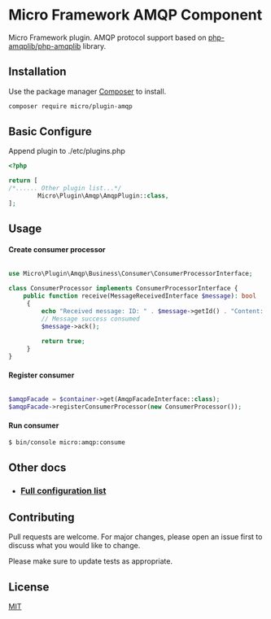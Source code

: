 # Micro Framework AMQP Component

Micro Framework plugin. AMQP protocol support based on [php-amqplib/php-amqplib](https://github.com/php-amqplib/php-amqplib) library.

## Installation

Use the package manager [Composer](https://getcomposer.org/) to install.

```bash
composer require micro/plugin-amqp
```

## Basic Configure

Append plugin to ./etc/plugins.php

```php
<?php 

return [
/*...... Other plugin list...*/
        Micro\Plugin\Amqp\AmqpPlugin::class,
];

```

## Usage


#### Create consumer processor

```php

use Micro\Plugin\Amqp\Business\Consumer\ConsumerProcessorInterface;

class ConsumerProcessor implements ConsumerProcessorInterface {
    public function receive(MessageReceivedInterface $message): bool
     {   
         echo "Received message: ID: " . $message->getId() . "Content: " . $message->content();
         // Message success consumed
         $message->ack();
         
         return true;
     }
}

```

#### Register consumer

```php

$amqpFacade = $container->get(AmqpFacadeInterface::class);
$amqpFacade->registerConsumerProcessor(new ConsumerProcessor());

```

#### Run consumer
```bash
$ bin/console micro:amqp:consume
```

## Other docs

 * ### [Full configuration list](docs/Configuration.md) 




## Contributing
Pull requests are welcome. For major changes, please open an issue first to discuss what you would like to change.

Please make sure to update tests as appropriate.

## License
[MIT](LICENSE)
